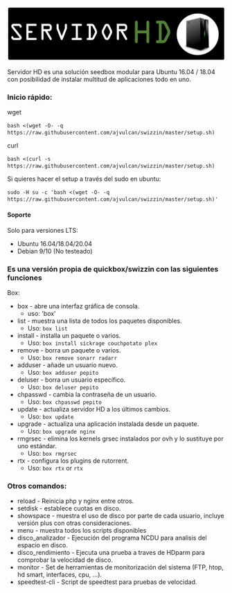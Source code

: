 ![swizzin](https://github.com/ajvulcan/swizzin/raw/master/logo.png)

Servidor HD es una solución seedbox modular para Ubuntu 16.04 / 18.04 con posibilidad de instalar multitud de aplicaciones todo en uno.

### Inicio rápido:

wget
```
bash <(wget -O- -q  https://raw.githubusercontent.com/ajvulcan/swizzin/master/setup.sh)
```

curl
```
bash <(curl -s  https://raw.githubusercontent.com/ajvulcan/swizzin/master/setup.sh)
```

Si quieres hacer el setup a través del sudo en ubuntu:

```
sudo -H su -c 'bash <(wget -O- -q https://raw.githubusercontent.com/ajvulcan/swizzin/master/setup.sh)'
```

#### Soporte

Solo para versiones LTS:
* Ubuntu 16.04/18.04/20.04
* Debian 9/10 (No testeado)

### Es una versión propia de quickbox/swizzin con las siguientes funciones

Box:

* box - abre una interfaz gráfica de consola.
  * uso: 'box'
* list - muestra una lista de todos los paquetes disponibles.
  * Uso: `box list`
* install - installa un paquete o varios.
  * Uso: `box install sickrage couchpotato plex`
* remove - borra un paquete o varios.
  * Uso: `box remove sonarr radarr`
* adduser - añade un usuario nuevo.
  * Uso: `box adduser pepito`
* deluser - borra un usuario específico.
  * Uso: `box deluser pepito`
* chpasswd - cambia la contraseña de un usuario.
  * Uso: `box chpasswd pepito`
* update - actualiza servidor HD a los últimos cambios.
  * Uso: `box update`
* upgrade - actualiza una aplicación instalada desde un paquete.
  * Uso: `box upgrade nginx`
* rmgrsec - elimina los kernels grsec instalados por ovh y lo sustituye por uno estándar.
  * Uso: `box rmgrsec`
* rtx - configura los plugins de rutorrent.
  * Uso: `box rtx` or `rtx`

### Otros comandos:

* reload - Reinicia php y nginx entre otros.
* setdisk - establece cuotas en disco.
* showspace - muestra el uso de disco por parte de cada usuario, incluye versión plus con otras consideraciones.
* menu - muestra todos los scripts disponibles
* disco_analizador - Ejecución del programa NCDU para analisis del espacio en disco.
* disco_rendimiento - Ejecuta una prueba a traves de HDparm para comprobar la velocidad de disco.
* monitor - Set de herramientas de monitorización del sistema (FTP, htop, hd smart, interfaces, cpu, ...).
* speedtest-cli - Script de speedtest para pruebas de velocidad.
